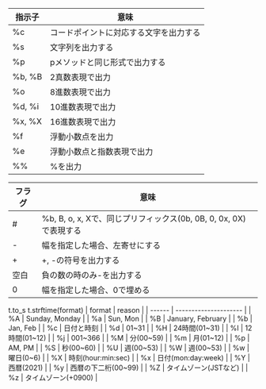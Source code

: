 | 指示子 | 意味                                   |
| ------ | -------------------------------------- |
| %c     | コードポイントに対応する文字を出力する |
| %s     | 文字列を出力する                       |
| %p     | pメソッドと同じ形式で出力する          |
| %b, %B | 2真数表現で出力                        |
| %o     | 8進数表現で出力                        |
| %d, %i | 10進数表現で出力                       |
| %x, %X | 16進数表現で出力                       |
| %f     | 浮動小数点を出力                       |
| %e     | 浮動小数点と指数表現で出力             |
| %%     | %を出力                                |

| フラグ | 意味                                                              |
| ------ | ----------------------------------------------------------------- |
| #      | %b, B, o, x, Xで、同じプリフィックス(0b, 0B, 0, 0x, 0X)で表現する |
| -      | 幅を指定した場合、左寄せにする                                    |
| +      | +, -の符号を出力する                                              |
| 空白   | 負の数の時のみ-を出力する                                         |
| 0      | 幅を指定した場合、0で埋める                                       |

t.to_s
t.strftime(format)
| format | reason                |
| ------ | --------------------- |
| %A     | Sunday, Monday        |
| %a     | Sun, Mon              |
| %B     | January, February     |
| %b     | Jan, Feb              |
| %c     | 日付と時刻            |
| %d     | 01~31                 |
| %H     | 24時間(01~31)         |
| %I     | 12時間(01~12)         |
| %j     | 001~366               |
| %M     | 分(00~59)             |
| %m     | 月(01~12)             |
| %p     | AM, PM                |
| %S     | 秒(00~60)             |
| %U     | 週(00~53)             |
| %W     | 週(00~53)             |
| %w     | 曜日(0~6)             |
| %X     | 時刻(hour:min:sec)    |
| %x     | 日付(mon:day:week)    |
| %Y     | 西暦(2021)            |
| %y     | 西暦の下二桁(00~99)   |
| %Z     | タイムゾーン(JSTなど) |
| %z     | タイムゾーン(+0900)   |

